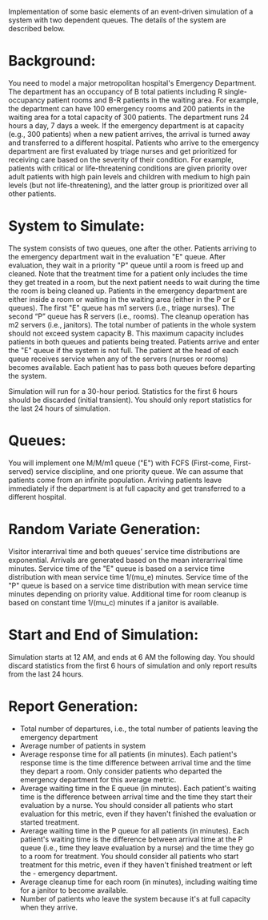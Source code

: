Implementation of some basic elements of an event-driven simulation of a system with two dependent queues. The details of the system are described below.

# Background:
You need to model a major metropolitan hospital's Emergency Department. The department has an occupancy of B total patients including R single-occupancy patient rooms and B-R patients in the waiting area. 
For example, the department can have 100 emergency rooms and 200 patients in the waiting area for a total capacity of 300 patients. The department runs 24 hours a day, 7 days a week. If the emergency 
department is at capacity (e.g., 300 patients) when a new patient arrives, the arrival is turned away and transferred to a different hospital. Patients who arrive to the emergency department are first
evaluated by triage nurses and get prioritized for receiving care based on the severity of their condition. For example, patients with critical or life-threatening conditions are given priority over adult 
patients with high pain levels and children with medium to high pain levels (but not life-threatening), and the latter group is prioritized over all other patients.

# System to Simulate:
The system consists of two queues, one after the other. Patients arriving to the emergency department wait in the evaluation "E" queue. After evaluation, they wait in a priority "P" queue until a room is 
freed up and cleaned. Note that the treatment time for a patient only includes the time they get treated in a room, but the next patient needs to wait during the time the room is being cleaned up. Patients 
in the emergency department are either inside a room or waiting in the waiting area (either in the P or E queues). The first "E" queue has m1 servers (i.e., triage nurses). The second “P” queue has R servers 
(i.e., rooms).  The cleanup operation has m2 servers (i.e., janitors). The total number of patients in the whole system should not exceed system capacity B. This maximum capacity includes patients in both 
queues and patients being treated. Patients arrive and enter the "E" queue if the system is not full. The patient at the head of each queue receives service when any of the servers (nurses or rooms) becomes 
available. Each patient has to pass both queues before departing the system.

Simulation will run for a 30-hour period. Statistics for the first 6 hours should be discarded (initial transient). You should only report statistics for the last 24 hours of simulation. 

# Queues:
You will implement one M/M/m1 queue ("E") with FCFS (First-come, First-served) service discipline, and one priority queue. We can assume that patients come from an infinite population.  Arriving patients 
leave immediately if the department is at full capacity and get transferred to a different hospital. 

# Random Variate Generation:
Visitor interarrival time and both queues’ service time distributions are exponential. Arrivals are generated based on the mean interarrival time minutes. Service time of the "E" queue is based on a service 
time distribution with mean service time 1/(mu_e) minutes. Service time of the "P" queue is based on a service time distribution with mean service time minutes depending on priority value. Additional time for 
room cleanup is based on constant time 1/(mu_c) minutes if a janitor is available.

# Start and End of Simulation:
Simulation starts at 12 AM, and ends at 6 AM the following day. You should discard statistics from the first 6 hours of simulation and only report results from the last 24 hours. 

# Report Generation:
- Total number of departures, i.e., the total number of patients leaving the emergency department
- Average number of patients in system  
- Average response time for all patients (in minutes). Each patient's response time is the time difference between arrival time and the time they depart a room. Only consider patients who departed the emergency department for this average metric. 
- Average waiting time in the E queue (in minutes). Each patient's waiting time is the difference between arrival time and the time they start their evaluation by a nurse. You should consider all patients who start evaluation for this metric, even if they haven't finished the evaluation or started treatment. 
- Average waiting time in the P queue for all patients (in minutes). Each patient's waiting time is the difference between arrival time at the P queue (i.e., time they leave evaluation by a nurse) and the time they go to a room for treatment. You should consider all patients who start treatment for this metric, even if they haven't finished treatment or left the - emergency department.
- Average cleanup time for each room (in minutes), including waiting time for a janitor to become available.
- Number of patients who leave the system because it's at full capacity when they arrive.  
